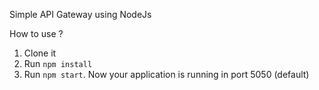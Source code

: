 Simple API Gateway using NodeJs

How to use ?
1. Clone it
2. Run `npm install`
3. Run `npm start`. Now your application is running in port 5050 (default)